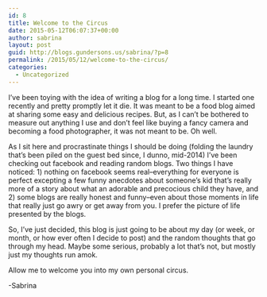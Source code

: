 ```yaml
---
id: 8
title: Welcome to the Circus
date: 2015-05-12T06:07:37+00:00
author: sabrina
layout: post
guid: http://blogs.gundersons.us/sabrina/?p=8
permalink: /2015/05/12/welcome-to-the-circus/
categories:
  - Uncategorized
---
```

I&#8217;ve been toying with the idea of writing a blog for a long time. I started one recently and pretty promptly let it die. It was meant to be a food blog aimed at sharing some easy and delicious recipes. But, as I can&#8217;t be bothered to measure out anything I use and don&#8217;t feel like buying a fancy camera and becoming a food photographer, it was not meant to be. Oh well.

As I sit here and procrastinate things I should be doing (folding the laundry that&#8217;s been piled on the guest bed since, I dunno, mid-2014) I&#8217;ve been checking out facebook and reading random blogs. Two things I have noticed: 1) nothing on facebook seems real&#8211;everything for everyone is perfect excepting a few funny anecdotes about someone&#8217;s kid that&#8217;s really more of a story about what an adorable and precocious child they have, and 2) some blogs are really honest and funny&#8211;even about those moments in life that really just go awry or get away from you. I prefer the picture of life presented by the blogs.

So, I&#8217;ve just decided, this blog is just going to be about my day (or week, or month, or how ever often I decide to post) and the random thoughts that go through my head. Maybe some serious, probably a lot that&#8217;s not, but mostly just my thoughts run amok.

Allow me to welcome you into my own personal circus.

-Sabrina